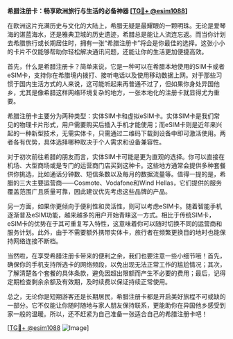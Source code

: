 **希腊注册卡：畅享欧洲旅行与生活的必备神器 [[TG💪+ @esim1088](https://t.me/s/esim1088)]**

在欧洲这片充满历史与文化的大陆上，希腊无疑是最耀眼的一颗明珠。无论是爱琴海的湛蓝海水，还是雅典卫城的历史遗迹，希腊总是能让人流连忘返。而当你计划去希腊旅行或长期居住时，拥有一张“希腊注册卡”将会是你最佳的选择。这张小小的卡片不仅能够帮助你轻松解决通讯问题，还能让你的生活更加便捷高效。

首先，什么是希腊注册卡？简单来说，它是一种可以在希腊本地使用的SIM卡或者eSIM卡，支持你在希腊境内拨打、接听电话以及使用移动数据上网。对于那些习惯于国内生活方式的人来说，这可能听起来再普通不过了，但如果你身处异国他乡，尤其是像希腊这样网络环境复杂的地方，一张本地化的注册卡就显得尤为重要。

希腊注册卡主要分为两种类型：实体SIM卡和虚拟eSIM卡。实体SIM卡是我们常见的物理卡片形式，用户需要购买后插入手机才能使用；而eSIM卡则是近年来兴起的一种新型技术，无需实体卡，只需通过二维码下载到设备中即可激活使用。两者各有优势，具体选择哪种取决于个人需求和设备兼容性。

对于初次前往希腊的朋友而言，实体SIM卡可能是更为直观的选择。你可以直接在机场、大型商场或是专门的运营商门店买到这种卡。这些地方通常会提供多种套餐供你挑选，比如通话分钟数、短信条数以及每月的数据流量等。值得一提的是，希腊的三大主要运营商——Cosmote、Vodafone和Wind Hellas，它们提供的服务覆盖范围广且质量可靠，因此建议优先考虑这些品牌的产品。

另一方面，如果你更倾向于便利性和灵活性，则可以考虑eSIM卡。随着智能手机逐渐普及eSIM功能，越来越多的用户开始青睐这一方式。相比于传统SIM卡，eSIM卡的优势在于其可重复写入特性，这意味着你可以随时切换不同的运营商和服务计划。此外，由于不需要额外携带实体卡，旅行者在频繁更换目的地时也能保持网络连接不断档。

当然啦，在享受希腊注册卡带来的便利之余，我们也要注意一些小细节哦！首先，确保你的手机支持所选卡的网络频段，以免出现无法正常工作的尴尬情况；其次，了解清楚各个套餐的具体条款，避免因超出限额而产生不必要的费用；最后，记得定期检查剩余余额及有效期，及时续费以保证持续正常使用。

总之，无论你是短期游客还是长期居民，希腊注册卡都是开启美好旅程不可或缺的一部分。它不仅能让你随时随地与家人朋友保持联系，更能助你在异国他乡感受到家一般的温暖。所以，还不赶紧为自己准备一张适合自己的希腊注册卡吧！

[[TG💪+ @esim1088](https://t.me/s/esim1088) ![Image](https://i.postimg.cc/4NQfJmqS/Snipaste-2025-05-13-00-14-12.png)]